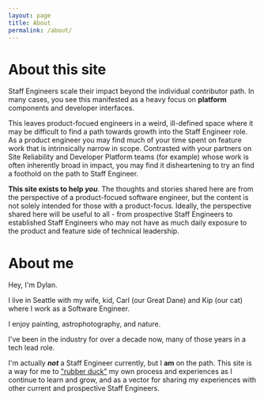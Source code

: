 ```yaml
---
layout: page
title: About
permalink: /about/
---
```


# About this site

Staff Engineers scale their impact beyond the individual contributor path. In
many cases, you see this manifested as a heavy focus on **platform** components
and developer interfaces.

This leaves product-focued engineers in a weird, ill-defined space where it may
be difficult to find a path towards growth into the Staff Engineer role. As a
product engineer you may find much of your time spent on feature work that is
intrinsically narrow in scope. Contrasted with your partners on Site Reliability
and Developer Platform teams (for example) whose work is often inherently broad
in impact, you may find it disheartening to try an find a foothold on the path
to Staff Engineer.

**This site exists to help *you***. The thoughts and stories shared here are from
the perspective of a product-focued software engineer, but the content is not
solely intended for those with a product-focus. Ideally, the perspective shared
here will be useful to all - from prospective Staff Engineers to established
Staff Engineers who may not have as much daily exposure to the product and
feature side of technical leadership.

# About me

Hey, I'm Dylan.

I live in Seattle with my wife, kid, Carl (our Great Dane) and Kip (our cat)
where I work as a Software Engineer.
 
I enjoy painting, astrophotography, and nature.

I've been in the industry for over a decade now, many of those years in a tech
lead role.
 
I'm actually ***not*** a Staff Engineer currently, but I **am** on the path.
This site is a way for me to ["rubber duck"](https://en.wikipedia.org/wiki/Rubber_duck_debugging)
my own process and experiences as I continue to learn and grow, and as a vector
for sharing my experiences with other current and prospective Staff Engineers.
